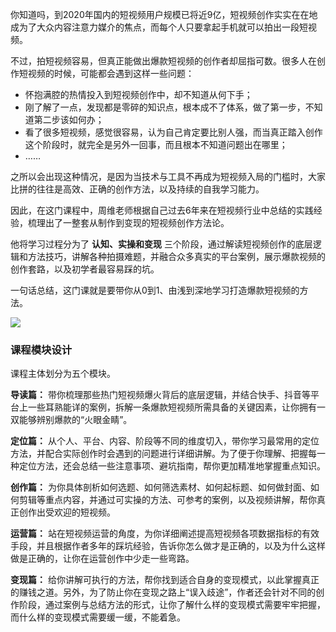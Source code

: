你知道吗，到2020年国内的短视频用户规模已将近9亿，短视频创作实实在在地成为了大众内容注意力媒介的焦点，而每个人只要拿起手机就可以拍出一段短视频。

不过，拍短视频容易，但真正能做出爆款短视频的创作者却屈指可数。很多人在创作短视频的时候，可能都会遇到这样一些问题：

- 怀抱满腔的热情投入到短视频创作中，却不知道从何下手；
- 刚了解了一点，发现都是零碎的知识点，根本成不了体系，做了第一步，不知道第二步该如何办；
- 看了很多短视频，感觉很容易，认为自己肯定要比别人强，而当真正踏入创作这个阶段时，就完全是另外一回事，而且根本不知道问题出在哪里；
- ……

之所以会出现这种情况，是因为当技术与工具不再成为短视频入局的门槛时，大家比拼的往往是高效、正确的创作方法，以及持续的自我学习能力。

因此，在这门课程中，周维老师根据自己过去6年来在短视频行业中总结的实践经验，梳理出了一整套从制作到变现的短视频创作方法论。

他将学习过程分为了 **认知、实操和变现** 三个阶段，通过解读短视频创作的底层逻辑和方法技巧，讲解各种拍摄难题，并融合众多真实的平台案例，展示爆款视频的创作套路，以及初学者最容易踩的坑。

一句话总结，这门课就是要带你从0到1、由浅到深地学习打造爆款短视频的方法。

![](https://static001.geekbang.org/resource/image/2b/2c/2be44cf21a81b42f9637c049d025fd2c.jpg)

### 课程模块设计

课程主体划分为五个模块。

**导读篇：** 带你梳理那些热门短视频爆火背后的底层逻辑，并结合快手、抖音等平台上一些耳熟能详的案例，拆解一条爆款短视频所需具备的关键因素，让你拥有一双能够辨别爆款的“火眼金睛”。

**定位篇：** 从个人、平台、内容、阶段等不同的维度切入，带你学习最常用的定位方法，并配合实际创作时会遇到的问题进行详细讲解。为了便于你理解、把握每一种定位方法，还会总结一些注意事项、避坑指南，帮你更加精准地掌握重点知识。

**创作篇：** 为你具体剖析如何选题、如何筛选素材、如何起标题、如何做封面、如何剪辑等重点内容，并通过可实操的方法、可参考的案例，以及视频讲解，帮你真正创作出受欢迎的短视频。

**运营篇：** 站在短视频运营的角度，为你详细阐述提高短视频各项数据指标的有效手段，并且根据作者多年的踩坑经验，告诉你怎么做才是正确的，以及为什么这样做是正确的，让你在运营创作中少走一些弯路。

**变现篇：** 给你讲解可执行的方法，帮你找到适合自身的变现模式，以此掌握真正的赚钱之道。另外，为了防止你在变现之路上“误入歧途”，作者还会针对不同的创作阶段，通过案例与总结方法的形式，让你了解什么样的变现模式需要牢牢把握，而什么样的变现模式需要缓一缓，不能着急。
